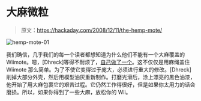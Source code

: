 # 大麻微粒

> 原文：<https://hackaday.com/2008/12/11/the-hemp-mote/>

![hemp-mote-01](img/b0dcedd8c53f9466b5b0ad0df7c56a33.png "hemp-mote-01")

我们确信，几乎我们的每一个读者都想知道为什么他们不能有一个大麻覆盖的 Wiimote。嗯，[Dhreck]等得不耐烦了，[自己做了一个](http://www.dhreck.com/2008/12/11/endtroducing-the-hemp-mote/)。这不仅仅是用麻绳盖住 Wiimote 那么简单。为了不使它变得过于庞大，必须进行重大的修改。[Dhreck]削掉大部分外壳，然后用模型油灰重新制作。打磨光滑后，涂上漂亮的黑色油漆，他开始了用大麻包裹它的艰苦过程。它仍然工作得很好，但是如果你太用力的话会磨损。所以，如果你得到了一些大麻，放松你的 Wii。
